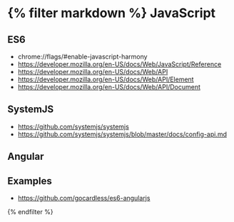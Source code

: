 {% filter markdown %}
JavaScript
===

ES6
---

- chrome://flags/#enable-javascript-harmony
- <https://developer.mozilla.org/en-US/docs/Web/JavaScript/Reference>
- <https://developer.mozilla.org/en-US/docs/Web/API>
- <https://developer.mozilla.org/en-US/docs/Web/API/Element>
- <https://developer.mozilla.org/en-US/docs/Web/API/Document>

SystemJS
---

- <https://github.com/systemjs/systemjs>
- <https://github.com/systemjs/systemjs/blob/master/docs/config-api.md>

Angular
---


Examples
---
- <https://github.com/gocardless/es6-angularjs>


{% endfilter %}
